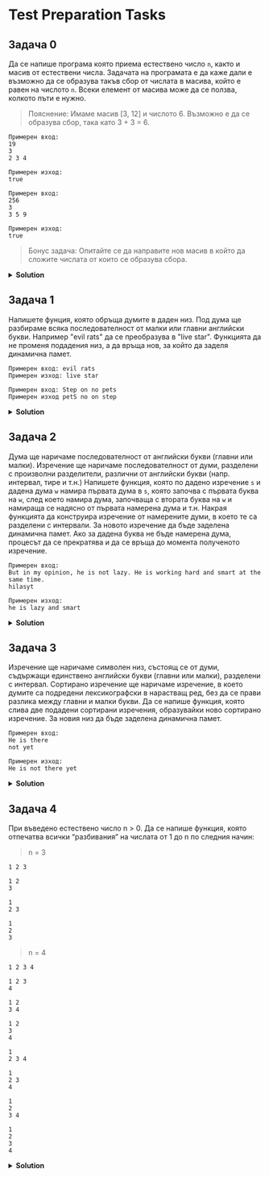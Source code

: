 # Test Preparation Tasks

## Задача 0
Да се напише програма която приема естествено число `n`, както и масив от естествени числа. Задачата на програмата е да каже дали е възможно да се образува такъв сбор от числата в масива, който е равен на числото `n`. Всеки елемент от масива може да се ползва, колкото пъти е нужно.

> Пояснение: Имаме масив [3, 12] и числото 6. Възможно е да се образува сбор, така като 3 + 3 = 6.

``` 
Примерен вход: 
19
3
2 3 4

Примерен изход:
true
```

```
Примерен вход:
256
3
3 5 9

Примерен изход:
true
```

> Бонус задача: Опитайте се да направите нов масив в който да сложите числата от които се образува сбора.

<details><summary><b>Solution</b></summary> 
<p>

```cpp
#include <iostream>
 
bool canSum(unsigned int* arr, unsigned int size, int target)
{
  if (target < 0)
      return false;

  if (target == 0)
      return true;

  for (size_t i = 0; i < size; i++)
  {
      if (canSum(arr, size, target - arr[i]))
          return true;
  }
  
  return false;
}

int main()
{
  unsigned int arr[3] = { 2, 4 };

  std::cout << std::boolalpha << canSum(arr, 2, 6);
}
```

</p>
</details>

## Задача 1
Напишете фунция, която обръща думите в даден низ. Под дума ще разбираме всяка последователност от малки или главни английски букви. Например "evil rats" да се преобразува в "live star".
Функцията да не променя подадения низ, а да връща нов, за който да заделя динамична памет.

```
Примерен вход: evil rats
Примерен изход: live star
```

```
Примерен вход: Step on no pets
Примерен изход petS no on step
```

<details><summary><b>Solution</b></summary> 
<p>

```cpp
bool isLetter(char c)
{
	return c >= 'a' && c <= 'z' || c >= 'A' && c <= 'Z';
}

void skipToWord(char*& str)
{
	while (!isLetter(*str) && *str != '\0')
		str++;
}

void skipToNextWord(char*& str)
{
	while (isLetter(*str) && *str != '\0')
		str++;
}

int getWordLength(char* str)
{
	int length = 0;
	while (isLetter(*str) && *str != '\0')
	{
		length++;
		str++;
	}

	return length;
}

void reverse(char* str, int strSize)
{
	for (int i = 0; i < strSize / 2; i++)
	{
		char temp = str[i];
		str[i] = str[strSize - i - 1];
		str[strSize - i - 1] = temp;
	}
}

char* getReversedWord(char*& str)
{
	int length = getWordLength(str);
	char* word = new char[length + 1];

	int wordIter = 0;
	while (isLetter(*str) && *str != '\0' && wordIter < length)
	{
		word[wordIter] = *str;
		wordIter++;
		str++;
	}

	word[wordIter] = '\0';

	reverse(word, length);

	return word;
}

char* combineWords(char** strs, int size)
{
	int wordsSize = 0;
	int spacesCount = 0;

	for (int i = 0; i < size; i++)
	{
		wordsSize += getWordLength(strs[i]);
		spacesCount++;
	}

	int overallSize = wordsSize + spacesCount;
	char* combinedSentence = new char[overallSize];

	int sentenceIter = 0;
	for (int i = 0; i < size; i++)
	{
		int currWordLength = getWordLength(strs[i]);
		for (int j = 0; j < currWordLength; j++)
		{
			combinedSentence[sentenceIter] = strs[i][j];
			sentenceIter++;
		}

		combinedSentence[sentenceIter] = ' ';
		sentenceIter++;
	}

	combinedSentence[sentenceIter - 1] = '\0';

	return combinedSentence;
}

int wordCounter(char* str)
{
	int counter = 0;
	while (*str != '\0')
	{
		skipToWord(str);
		counter++;
		skipToNextWord(str);
	}

	return counter;
}

char* getSentence(char* str)
{
	int currLen = 0;
	int wordsCount = wordCounter(str);
	char** words = new char* [wordsCount];

	while (*str != '\0')
	{
		skipToWord(str);
		words[currLen] = getReversedWord(str);
		currLen++;
	}

	char* sentence = combineWords(words, wordsCount);

	for (int i = 0; i < wordsCount; i++)
	{
		delete[] words[i];
	}
	delete[] words;

	return sentence;
}

int main()
{
	char initSentence[] = "evil rats";
	char* finalSentence = getSentence(initSentence);

	std::cout << finalSentence;

	delete[] finalSentence;
}
```

</p>
</details>

## Задача 2
Дума ще наричаме последователност от английски букви (главни или малки). Изречение ще наричаме последователност от думи, разделени с произволни разделители, различни от английски букви (напр. интервал, тире и т.н.)
Напишете функция, която по дадено изречение `s` и дадена дума `w` намира първата дума в `s`, която започва с първата буква на `w`, след което намира дума, започваща с втората буква на `w` и намираща се надясно от първата намерена дума и т.н. Накрая функцията да конструира изречение от намерените думи, в което те са разделени с интервали. За новото изречение да бъде заделена динамична памет. Ако за дадена буква не бъде намерена дума, процесът да се прекратява и да се връща до момента полученото изречение.

```
Примерен вход: 
But in my opinion, he is not lazy. He is working hard and smart at the same time.
hilasyt

Примерен изход:
he is lazy and smart
```

<details><summary><b>Solution</b></summary> 
<p>

```cpp
#include <iostream>

bool isLetter(char c)
{
    return c >= 'a' && c <= 'z' || c >= 'A' && c <= 'Z';
}
 
void skipToWord(char*& str)
{
    while (!isLetter(*str) && *str != '\0')
        str++;
}
 
void skipToNextWord(char*& str)
{
    while (isLetter(*str) && *str != '\0')
        str++;
}
 
int getWordLength(char* str)
{
    int length = 0;
    while (isLetter(*str) && *str != '\0')
    {
        length++;
        str++;
    }
 
    return length;
}
 
char* getWord(char*& str)
{
    int length = getWordLength(str);
    char* word = new char[length + 1];
 
    int wordIter = 0;
    while (isLetter(*str) && *str != '\0' && wordIter < length)
    {
        word[wordIter] = *str;
        wordIter++;
        str++;
    }
 
    word[wordIter] = '\0';
 
    return word;
}
 
char** getSentence(char* str, char* expr, int& currLen)
{
    currLen = 0;
    int sentenceLen = getWordLength(expr);
    char** sentence = new char*[sentenceLen];
 
    while (*str != '\0' && *expr != '\0')
    {
        skipToWord(str);
 
        if (*str == *expr && currLen < sentenceLen)
        {
            sentence[currLen] = getWord(str);
            expr++;
            currLen++;
            continue;
        }
 
        skipToNextWord(str);
    }
 
    return sentence;
}
 
int main()
{
    char initSentence[] = "Hello this is a very cool sentence";
    char exprSentence[] = "iac";
 
    int sentences = 0;
    char** finalSentence = getSentence(initSentence, exprSentence, sentences);
 
    for (int i = 0; i < sentences; i++)
    {
        std::cout << finalSentence[i] << " ";
        delete[] finalSentence[i];
    }
    delete[] finalSentence;
 
}
```

</p>
</details>

## Задача 3
Изречение ще наричаме символен низ, състоящ се от думи, съдържащи единствено английски букви (главни или малки), разделени с интервал. Сортирано изречение ще наричаме изречение, в което думите са подредени лексикографски в нарастващ ред, без да се прави разлика между главни и малки букви.
Да се напише функция, която слива две подадени сортирани изречения, образувайки ново сортирано изречение. За новия низ да бъде заделена динамична памет.

```
Примерен вход: 
He is there
not yet

Примерен изход:
He is not there yet
```

<details><summary><b>Solution</b></summary> 
<p>

```cpp
#include <iostream>

bool isLetter(char c)
{
	return c >= 'a' && c <= 'z' || c >= 'A' && c <= 'Z';
}

void skipToWord(char*& str)
{
	while (!isLetter(*str) && *str != '\0')
		str++;
}

void skipToNextWord(char*& str)
{
	while (isLetter(*str) && *str != '\0')
		str++;
}

int getWordLength(char* str)
{
	int length = 0;
	while (isLetter(*str) && *str != '\0')
	{
		length++;
		str++;
	}

	return length;
}

char* getWord(char*& str)
{
	int length = getWordLength(str);
	char* word = new char[length + 1];

	int wordIter = 0;
	while (isLetter(*str) && *str != '\0' && wordIter < length)
	{
		word[wordIter] = *str;
		wordIter++;
		str++;
	}

	word[wordIter] = '\0';

	return word;
}

char* combineWords(char** strs, int size)
{
	int wordsSize = 0;
	int spacesCount = 0;

	for (int i = 0; i < size; i++)
	{
		wordsSize += getWordLength(strs[i]);
		spacesCount++;
	}

	int overallSize = wordsSize + spacesCount;
	char* combinedSentence = new char[overallSize];

	int sentenceIter = 0;
	for (int i = 0; i < size; i++)
	{
		int currWordLength = getWordLength(strs[i]);
		for (int j = 0; j < currWordLength; j++)
		{
			combinedSentence[sentenceIter] = strs[i][j];
			sentenceIter++;
		}

		combinedSentence[sentenceIter] = ' ';
		sentenceIter++;
	}

	combinedSentence[sentenceIter - 1] = '\0';

	return combinedSentence;
}

int wordCounter(char* str)
{
	int counter = 0;
	while (*str != '\0')
	{
		skipToWord(str);
		counter++;
		skipToNextWord(str);
	}

	return counter;
}

char toLower(char c)
{
	if (c >= 'A' && c <= 'Z')
		c += 'a' - 'A';

	return c;
}

char* combineSorted(char* first, char* second)
{
	int wordsCount = wordCounter(first) + wordCounter(second);
	char** words = new char*[wordsCount];

	for (int i = 0; i < wordsCount; i++)
	{
		skipToWord(first);
		skipToWord(second);

		if (toLower(*first) <= toLower(*second) && *first != '\0')
			words[i] = getWord(first);
		else
			words[i] = getWord(second);
	}

	char* sortedSentence = combineWords(words, wordsCount);

	for (int i = 0; i < wordsCount; i++)
	{
		delete words[i];
	}

	delete[] words;

	return sortedSentence;
}

int main()
{
	char firstSorted[] = "He is there";
	char secondSorted[] = "not yet";

	char* sortedSentence = combineSorted(firstSorted, secondSorted);

	std::cout << sortedSentence;

	delete[] sortedSentence;
}
```

</p>
</details>

## Задача 4
При въведено естествено число n > 0. 
Да се напише функция, която отпечатва всички “разбивания” на числата от 1 до n по следния начин:

> n = 3
```
1 2 3

1 2
3

1
2 3

1
2
3
```

> n = 4
```
1 2 3 4

1 2 3
4

1 2
3 4

1 2
3
4

1
2 3 4

1
2 3
4

1
2
3 4

1
2
3
4

```

<details><summary><b>Solution</b></summary> 
<p>

```cpp
#include <iostream>

void printer(int n, bool* binaryTable)
{
	for (int i = 1; i <= n; i++)
	{
		std::cout << i << " ";

		if (i < n)
		{
			if (binaryTable[i - 1])
				std::cout << "\n";
		}
	}
}

int powOfTwo(int n)
{
	int pow = 1;
	for (int i = 0; i < n; i++)
	{
		pow *= 2;
	}

	return pow;
}

void binaryAdvance(bool* binaryTable, int tableSize)
{
	if (binaryTable[tableSize - 1] == 1)
	{
		int j = tableSize - 1;
		while (j >= 1 && binaryTable[j] == 1)
		{
			binaryTable[j] = 0;
			j--;
		}

		binaryTable[j] = 1;

		return;
	}

	binaryTable[tableSize - 1] = 1;
}

void binaryPrint(int n)
{
	bool* binaryTable = new bool[n - 1];

	for (int i = 0; i < n-1; i++)
	{
		binaryTable[i] = 0;
	}

	int pow = powOfTwo(n);


	for (int i = 0; i < pow; i++)
	{
		printer(n, binaryTable);
		
		std::cout << "\n\n";

		binaryAdvance(binaryTable, n - 1);
	}

	delete[] binaryTable;
}

int main()
{
	binaryPrint(4);
}
```

</p>
</details>
